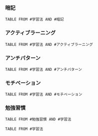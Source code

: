 ### 暗記
```dataview
TABLE FROM #学習法 AND #暗記 
```

### アクティブラーニング
```dataview
TABLE FROM #学習法 AND #アクティブラーニング 
```
### アンチパターン
```dataview
TABLE FROM #学習法 AND #アンチパターン 
```
### モチベーション
```dataview
TABLE FROM #学習法 AND #モチベーション 
```
### 勉強習慣
```dataview
TABLE FROM #勉強習慣 AND #学習法   
```

```dataview
TABLE FROM #学習法 
```